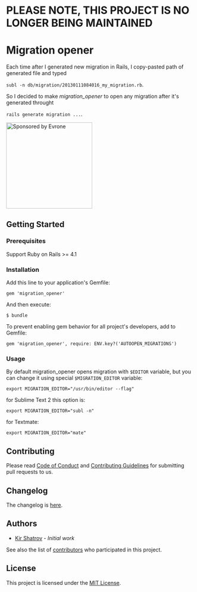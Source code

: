 # PLEASE NOTE, THIS PROJECT IS NO LONGER BEING MAINTAINED
# Migration opener

Each time after I generated new migration in Rails, 
I copy-pasted path of generated file and typed 

`subl -n db/migration/20130111084016_my_migration.rb`.

So I decided to make *migration_opener* to open any migration 
after it's generated throught 

`rails generate migration ...`.

<a href="https://evrone.com/?utm_source=github.com">
  <img src="https://evrone.com/logo/evrone-sponsored-logo.png"
       alt="Sponsored by Evrone" width="231">
</a>


## Getting Started
### Prerequisites

Support Ruby on Rails >= 4.1

### Installation

Add this line to your application's Gemfile:

    gem 'migration_opener'

And then execute:

    $ bundle

To prevent enabling gem behavior for all project's developers, add to Gemfile:

    gem 'migration_opener', require: ENV.key?('AUTOOPEN_MIGRATIONS')
    
### Usage

By default migration_opener opens migration with `$EDITOR` variable, but you can change it using special `$MIGRATION_EDITOR` variable:

`export MIGRATION_EDITOR="/usr/bin/editor --flag"`

for Sublime Text 2 this option is:

`export MIGRATION_EDITOR="subl -n"`

for Textmate:

`export MIGRATION_EDITOR="mate"`

## Contributing

Please read [Code of Conduct](CODE-OF-CONDUCT.md) and [Contributing Guidelines](CONTRIBUTING.md) for submitting pull requests to us. 

## Changelog

The changelog is [here](CHANGELOG.md).

## Authors

* [Kir Shatrov](https://github.com/kirs) - *Initial work*

See also the list of [contributors](https://github.com/evrone/migration_opener/contributors) who participated in this project.

## License

This project is licensed under the [MIT License](LICENSE).
